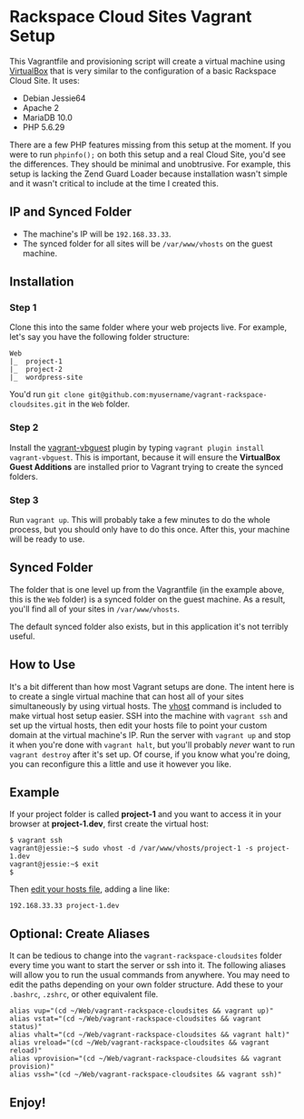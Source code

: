 # Rackspace Cloud Sites Vagrant Setup

This Vagrantfile and provisioning script will create a virtual machine using [VirtualBox](https://www.virtualbox.org/wiki/Downloads) that is very similar to the configuration of a basic Rackspace Cloud Site. It uses:

- Debian Jessie64
- Apache 2
- MariaDB 10.0
- PHP 5.6.29

There are a few PHP features missing from this setup at the moment. If you were to run `phpinfo();` on both this setup and a real Cloud Site, you'd see the differences. They should be minimal and unobtrusive. For example, this setup is lacking the Zend Guard Loader because installation wasn't simple and it wasn't critical to include at the time I created this.

## IP and Synced Folder

- The machine's IP will be `192.168.33.33`.
- The synced folder for all sites will be `/var/www/vhosts` on the guest machine.

## Installation

### Step 1
Clone this into the same folder where your web projects live. For example, let's say you have the following folder structure:

```
Web
|_  project-1
|_  project-2
|_  wordpress-site
```

You'd run `git clone git@github.com:myusername/vagrant-rackspace-cloudsites.git` in the `Web` folder.

### Step 2
Install the [vagrant-vbguest](https://github.com/dotless-de/vagrant-vbguest) plugin by typing `vagrant plugin install vagrant-vbguest`. This is important, because it will ensure the **VirtualBox Guest Additions** are installed prior to Vagrant trying to create the synced folders.

### Step 3
Run `vagrant up`. This will probably take a few minutes to do the whole process, but you should only have to do this once. After this, your machine will be ready to use.

## Synced Folder
The folder that is one level up from the Vagrantfile (in the example above, this is the `Web` folder) is a synced folder on the guest machine. As a result, you'll find all of your sites in `/var/www/vhosts`.

The default synced folder also exists, but in this application it's not terribly useful.

## How to Use
It's a bit different than how most Vagrant setups are done. The intent here is to create a single virtual machine that can host all of your sites simultaneously by using virtual hosts. The [vhost](https://gist.github.com/fideloper/2710970#file-vhost-sh) command is included to make virtual host setup easier. SSH into the machine with `vagrant ssh` and set up the virtual hosts, then edit your hosts file to point your custom domain at the virtual machine's IP. Run the server with `vagrant up` and stop it when you're done with `vagrant halt`, but you'll probably *never* want to run `vagrant destroy` after it's set up. Of course, if you know what you're doing, you can reconfigure this a little and use it however you like.

## Example
If your project folder is called **project-1** and you want to access it in your browser at **project-1.dev**, first create the virtual host:

```shell
$ vagrant ssh
vagrant@jessie:~$ sudo vhost -d /var/www/vhosts/project-1 -s project-1.dev
vagrant@jessie:~$ exit
$
```

Then [edit your hosts file](http://www.howtogeek.com/howto/27350/beginner-geek-how-to-edit-your-hosts-file/), adding a line like:
```shell
192.168.33.33 project-1.dev
```

## Optional: Create Aliases
It can be tedious to change into the `vagrant-rackspace-cloudsites` folder every time you want to start the server or ssh into it. The following aliases will allow you to run the usual commands from anywhere. You may need to edit the paths depending on your own folder structure. Add these to your `.bashrc`, `.zshrc`, or other equivalent file.

```
alias vup="(cd ~/Web/vagrant-rackspace-cloudsites && vagrant up)"
alias vstat="(cd ~/Web/vagrant-rackspace-cloudsites && vagrant status)"
alias vhalt="(cd ~/Web/vagrant-rackspace-cloudsites && vagrant halt)"
alias vreload="(cd ~/Web/vagrant-rackspace-cloudsites && vagrant reload)"
alias vprovision="(cd ~/Web/vagrant-rackspace-cloudsites && vagrant provision)"
alias vssh="(cd ~/Web/vagrant-rackspace-cloudsites && vagrant ssh)"
```

## Enjoy!